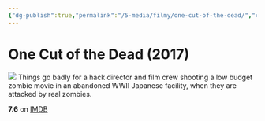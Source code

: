 ```yaml
---
{"dg-publish":true,"permalink":"/5-media/filmy/one-cut-of-the-dead/","contentClasses":"movie","tags":["to-watch","фильм","#Comedy","#Drama","#Horror"],"created":"2024-01-20T05:37:24.204+07:00","updated":"2024-01-20T05:55:02.296+07:00"}
---
```


# One Cut of the Dead (2017)
![](https://m.media-amazon.com/images/M/MV5BY2RhNTVhMTEtMzgyNi00NDg1LWIwYjktOTcxNDQyM2ZjNDE1XkEyXkFqcGdeQXVyMTY1NzY2NA@@._V1_SX300.jpg)
Things go badly for a hack director and film crew shooting a low budget zombie movie in an abandoned WWII Japanese facility, when they are attacked by real zombies.

**7.6** on [IMDB](https://www.imdb.com/title/tt7914416)
